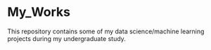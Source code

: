 # My_Works

This repository contains some of my data science/machine learning projects during my undergraduate study.
